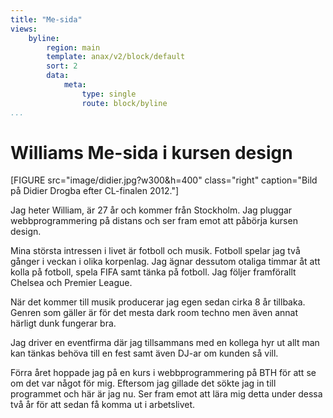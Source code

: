 ```yaml
---
title: "Me-sida"
views:
    byline:
        region: main
        template: anax/v2/block/default
        sort: 2
        data:
            meta:
                type: single
                route: block/byline
...
```

Williams Me-sida i kursen design
=========================

[FIGURE src="image/didier.jpg?w300&h=400" class="right" caption="Bild på Didier Drogba efter CL-finalen 2012."]

Jag heter William, är 27 år och kommer från Stockholm. Jag pluggar webbprogrammering på distans och
ser fram emot att påbörja kursen design.

Mina största intressen i livet är fotboll och musik. Fotboll spelar jag två gånger i veckan
i olika korpenlag. Jag ägnar dessutom otaliga timmar åt att kolla på fotboll, spela FIFA samt tänka på fotboll.
Jag följer framförallt Chelsea och Premier League.

När det kommer till musik producerar jag egen sedan cirka 8 år tillbaka. Genren som gäller är för
det mesta dark room techno men även annat härligt dunk fungerar bra.

Jag driver en eventfirma där jag tillsammans med en kollega hyr ut allt man kan tänkas behöva till en fest
 samt även DJ-ar om kunden så vill.

Förra året hoppade
jag på en kurs i webbprogrammering på BTH för att se om det var något för mig. Eftersom jag
gillade det sökte jag in till programmet och här är jag nu. Ser fram emot att lära mig
detta under dessa två år för att sedan få komma ut i arbetslivet.
